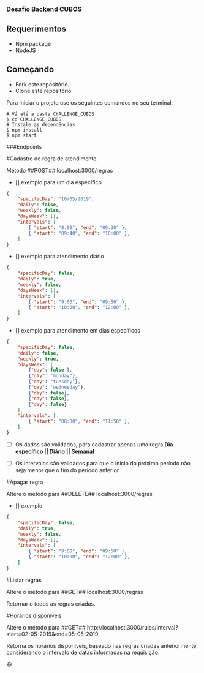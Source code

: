 ### Desafio Backend CUBOS

## Requerimentos

- Npm package
- NodeJS

## Começando

- Fork este repositório.
- Clone este repositório.

Para iniciar o projeto use os seguintes comandos no seu terminal:

```
# Vá até a pasta CHALLENGE_CUBOS
$ cd CHALLENGE_CUBOS
# Instale as dependências
$ npm install
$ npm start

```

###Endpoints

#Cadastro de regra de atendimento.

Método ##POST##
localhost:3000/regras 

- [] exemplo para um dia específico

```json
{
    "specificDay": "10/05/2019",
    "daily": false,
    "weekly": false,
    "daysWeek": [],
    "intervals": [
        { "start": "8:00", "end": "09:30" },
        { "start": "09:40", "end": "10:00" },
    ]
}
```

- [] exemplo para atendimento diário

```json
{
    "specificDay": false,
    "daily": true,
    "weekly": false,
    "daysWeek": [],
    "intervals": [
        { "start": "9:00", "end": "09:50" },
        { "start": "10:00", "end": "12:00" },
    ]
}
```

- [] exemplo para atendimento em dias específicos

```json
{
    "specificDay": false,
    "daily": false,
    "weekly": true,
    "daysWeek": [
        {"day": false },
        {"day": "monday"},
        {"day": "tuesday"},
        {"day": "wednesday"},
        {"day": false},
        {"day": false},
        {"day": false}
    ],
    "intervals": [
        { "start": "08:00", "end": "11:50" },
    ]
}
```
- [ ] Os dados são validados, para cadastrar apenas uma regra **Dia específico || Diário || Semanal** 

- [ ] Os intervalos são validados para que o início do próximo período não seja menor que o fim do período anterior

#Apagar regra

Altere o método para ##DELETE##
localhost:3000/regras 

- [] exemplo

```json
{
    "specificDay": false,
    "daily": true,
    "weekly": false,
    "daysWeek": [],
    "intervals": [
        { "start": "9:00", "end": "09:50" },
        { "start": "10:00", "end": "12:00" },
    ]
}
```
#Listar regras

Altere o método para ##GET##
localhost:3000/regras 

Retornar o todos as regras criadas.

#Horários disponíveis

Altere o método para ##GET##
http://localhost:3000/rules/interval?start=02-05-2019&end=05-05-2019

Retorna os horários disponíveis, baseado nas regras criadas anteriormente, considerando o intervalo de datas informadas na requisição.

:smiley:
